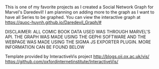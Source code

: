 This is one of my favorite projects as I created a Social Network Graph for Marvel's Daredevil! I am planning on adding more to the graph as I want to have all Series to be graphed.
You can view the interactive graph at https://quoc-huynh.github.io/Daredevil_Graph/#


DISCLAIMER: ALL COMIC BOOK DATA USED WAS THROUGH MARVEL'S API. THE GRAPH WAS MADE USING THE GEPHI SOFTWARE AND THE WEBPAGE WAS MADE USING THE SIGMA JS EXPORTER PLUGIN. MORE INFORMATION CAN BE FOUND BELOW

Template provided by InteractiveVis project
http://blogs.oii.ox.ac.uk/vis/
https://github.com/oxfordinternetinstitute/InteractiveVis/
